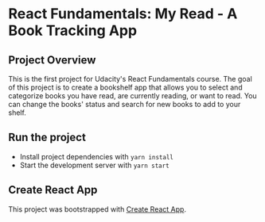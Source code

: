 # React Fundamentals: My Read - A Book Tracking App

## Project Overview

This is the first project for Udacity's React Fundamentals course. The goal of this project is to create a bookshelf app that allows you to select and categorize books you have read, are currently reading, or want to read. You can change the books' status and search for new books to add to your shelf.

## Run the project

* Install project dependencies with `yarn install`
* Start the development server with `yarn start`

## Create React App

This project was bootstrapped with [Create React App](https://github.com/facebookincubator/create-react-app).
